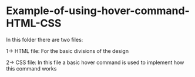 # Example-of-using-hover-command-HTML-CSS

In this folder there are two files:

1-> HTML file: For the basic divisions of the design

2-> CSS file: In this file a basic hover command is used to implement how this command works
